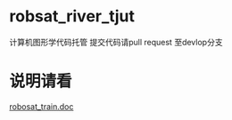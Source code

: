 # robsat_river_tjut
计算机图形学代码托管  提交代码请pull request 至devlop分支<br/>
<h1>说明请看 </h1>

<a href="robosat_train.doc">robosat_train.doc</a>
